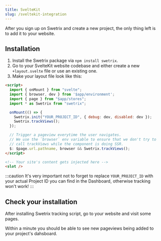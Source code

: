 ```yaml
---
title: SvelteKit
slug: /sveltekit-integration
---
```


After you sign up on Swetrix and create a new project, the only thing left is to add it to your website.

## Installation
1. Install the Swetrix package via `npm install swetrix`.
2. Go to your SvelteKit website codebase and either create a new `+layout.svelte` file or use an existing one.
3. Make your layout file look like this:
```html
<script>
  import { onMount } from "svelte";
  import { browser, dev } from '$app/environment';
  import { page } from "$app/stores";
  import * as Swetrix from "swetrix";

  onMount(() => {
    Swetrix.init("YOUR_PROJECT_ID", { debug: dev, disabled: dev });
    Swetrix.trackViews();
  });

  // Trigger a pageview everytime the user navigates.
  // We use the `browser` env variable to ensure that we don't try to 
  // call trackViews while the component is doing SSR.
  $: $page.url.pathname, browser && Swetrix.trackViews();
</script>

<!-- Your site's content gets injected here -->
<slot />
```

:::caution
It's very important not to forget to replace `YOUR_PROJECT_ID` with your actual Project ID you can find in the Dashboard, otherwise tracking won't work!
:::

## Check your installation
After installing Swetrix tracking script, go to your website and visit some pages.

Within a minute you should be able to see new pageviews being added to your project's dahsboard.
